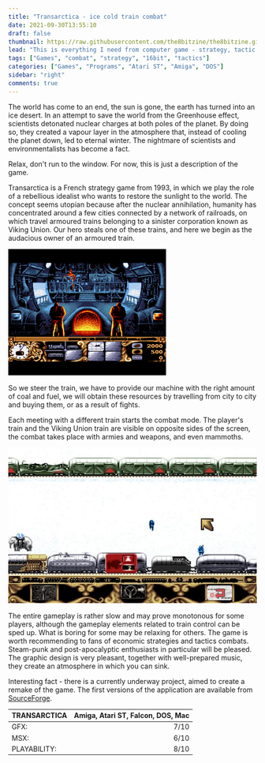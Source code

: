 ```yaml
---
title: "Transarctica - ice cold train combat"
date: 2021-09-30T13:55:10
draft: false
thumbnail: https://raw.githubusercontent.com/the8bitzine/the8bitzine.github.io/media/media/2021/transarctica_front.png
lead: "This is everything I need from computer game - strategy, tactic combat and cool (literally) setting."
tags: ["Games", "combat", "strategy", "16bit", "tactics"]
categories: ["Games", "Programs", "Atari ST", "Amiga", "DOS"]
sidebar: "right"
comments: true
---
```


The world has come to an end, the sun is gone, the earth has turned into an ice desert. In an attempt to save the world from the Greenhouse effect, scientists detonated nuclear charges at both poles of the planet. By doing so, they created a vapour layer in the atmosphere that, instead of cooling the planet down, led to eternal winter. The nightmare of scientists and environmentalists has become a fact. 

Relax, don't run to the window. For now, this is just a description of the game.

Transarctica is a French strategy game from 1993, in which we play the role of a rebellious idealist who wants to restore the sunlight to the world. The concept seems utopian because after the nuclear annihilation, humanity has concentrated around a few cities connected by a network of railroads, on which travel armoured trains belonging to a sinister corporation known as Viking Union. Our hero steals one of these trains, and here we begin as the audacious owner of an armoured train.  
  
<img src="https://raw.githubusercontent.com/the8bitzine/the8bitzine.github.io/media/media/2021/transarctica_02.png" alt="Transarctica - Atari ST game screenshot" class="post_img_center"> 
  
So we steer the train, we have to provide our machine with the right amount of coal and fuel, we will obtain these resources by travelling from city to city and buying them, or as a result of fights.  
  
Each meeting with a different train starts the combat mode. The player's train and the Viking Union train are visible on opposite sides of the screen, the combat takes place with armies and weapons, and even mammoths.  
  
<img src="https://raw.githubusercontent.com/the8bitzine/the8bitzine.github.io/media/media/2021/transarctica_battle.jpg" alt="Transarctica - Amiga game screenshot battle" class="post_img_center">  
  
The entire gameplay is rather slow and may prove monotonous for some players, although the gameplay elements related to train control can be sped up. What is boring for some may be relaxing for others. The game is worth recommending to fans of economic strategies and tactics combats. Steam-punk and post-apocalyptic enthusiasts in particular will be pleased. The graphic design is very pleasant, together with well-prepared music, they create an atmosphere in which you can sink.  
  
Interesting fact - there is a currently underway project, aimed to create a remake of the game. The first versions of the application are available from [SourceForge](https://sourceforge.net/projects/transarctica-remake/files/).  
  
TRANSARCTICA| Amiga, Atari ST, Falcon, DOS, Mac |
------------ | -----------: |
GFX:| 7/10 |
MSX: | 6/10 |
PLAYABILITY:| 8/10|
